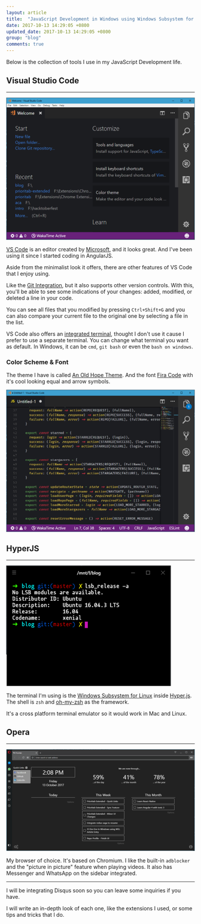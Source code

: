 ```yaml
---
layout: article
title:  "JavaScript Development in Windows using Windows Subsystem for Linux (WSL)"
date: 2017-10-13 14:29:05 +0800
updated_date: 2017-10-13 14:29:05 +0800
group: "blog"
comments: true
---
```

Below is the collection of tools I use in my JavaScript Development life.

## Visual Studio Code
<hr class='divider--fade' />

![vscode](/img/js-dev-wsl/vscode_4.png)

[VS Code](https://code.visualstudio.com/) is an editor created by [Microsoft](https://github.com/Microsoft/vscode), and it looks great. And I've been using it since I started coding in AngularJS.

Aside from the minimalist look it offers, there are other features of VS Code that I enjoy using.

Like the [Git Integration](https://code.visualstudio.com/docs/editor/versioncontrol), but it also supports other version controls. With this, you'll be able to see some indications of your changes: added, modified, or deleted a line in your code.

You can see all files that you modified by pressing `Ctrl+Shift+G` and you can also compare your current file to the original one by selecting a file in the list.

VS Code also offers an [integrated terminal](https://code.visualstudio.com/docs/editor/integrated-terminal), thought I don't use it cause I prefer to use a separate terminal. You can change what terminal you want as default. In Windows, it can be `cmd`, `git bash` or even the `bash on windows`.

### Color Scheme & Font

The theme I have is called [An Old Hope Theme](https://marketplace.visualstudio.com/items?itemName=dustinsanders.an-old-hope-theme-vscode). And the font [Fira Code](https://github.com/tonsky/FiraCode) with it's cool looking equal and arrow symbols.

![fira code](/img/js-dev-wsl/fira_code_3.png)

<!-- ### VS Code Extensions
* [An Old Hope Theme](https://marketplace.visualstudio.com/items?itemName=dustinsanders.an-old-hope-theme-vscode) - color scheme
* [Beautify](https://marketplace.visualstudio.com/items?itemName=HookyQR.beautify) - for beautifying SCSS
* [Bookmarks](https://marketplace.visualstudio.com/items?itemName=alefragnani.Bookmarks) - allows for bookmarking lines
* [copy-json-path](https://marketplace.visualstudio.com/items?itemName=nidu.copy-json-path) - we're using i18n's written in `JSON` and object paths get too long copy manually
* [ESLint](https://marketplace.visualstudio.com/items?itemName=dbaeumer.vscode-eslint) - for linting JS
* [Git History (git log)](https://marketplace.visualstudio.com/items?itemName=donjayamanne.githistory) - compare current workspace file to a file in a commit
* [Insert Date String](https://marketplace.visualstudio.com/items?itemName=jsynowiec.vscode-insertdatestring) - Insert a datetime string formrat for blog purposes (jekyll)
* [JSCS Linting](https://marketplace.visualstudio.com/items?itemName=ms-vscode.jscs) - one of my projects is using JSCS. Nothing I can do about it ¯\_(ツ)_/¯
* [Settings Sync](https://marketplace.visualstudio.com/items?itemName=Shan.code-settings-sync) - sync VS Code settings, extensions, and stuff
* [Vetur](https://marketplace.visualstudio.com/items?itemName=octref.vetur) - tooling for Vue.js
* [vscode-icons](https://marketplace.visualstudio.com/items?itemName=robertohuertasm.vscode-icons) - icon pack
* [WakaTime](https://marketplace.visualstudio.com/items?itemName=WakaTime.vscode-wakatime) - tracking coding time -->

## HyperJS
<hr class='divider--fade' />

![hyperjs](/img/js-dev-wsl/hyperjs.png)

The terminal I'm using is the [Windows Subsystem for Linux](https://msdn.microsoft.com/en-us/commandline/wsl/about) inside [Hyper.js](https://hyper.is/). The shell is `zsh` and [oh-my-zsh](https://github.com/robbyrussell/oh-my-zsh) as the framework.

It's a cross platform terminal emulator so it would work in Mac and Linux.

<!-- ### Packages
* [zsh]() - as the shell
* [oh-my-zsh](https://github.com/robbyrussell/oh-my-zsh) - zsh framework
* [Git]() - Git
* [hub]() - extend Git
* [nvm]() - manage node versions -->
## Opera
<hr class='divider--fade' />

![opera](/img/js-dev-wsl/opera_1.png)

My browser of choice. It's based on Chromium. I like the built-in `adblocker` and the "picture in picture" feature when playing videos. It also has Messenger and WhatsApp on the sidebar integrated.

---
I will be integrating Disqus soon so you can leave some inquiries if you have.

I will write an in-depth look of each one, like the extensions I used, or some tips and tricks that I do.
